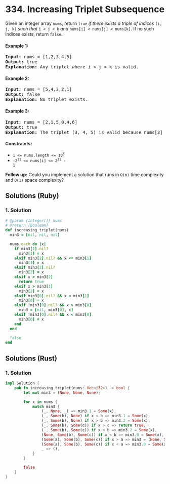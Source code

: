 # 334. Increasing Triplet Subsequence
Given an integer array `nums`, return `true` *if there exists a triple of indices* `(i, j, k)` *such that* `i < j < k` *and* `nums[i] < nums[j] < nums[k]`. If no such indices exists, return `false`.

#### Example 1:
<pre>
<strong>Input:</strong> nums = [1,2,3,4,5]
<strong>Output:</strong> true
<strong>Explanation:</strong> Any triplet where i < j < k is valid.
</pre>

#### Example 2:
<pre>
<strong>Input:</strong> nums = [5,4,3,2,1]
<strong>Output:</strong> false
<strong>Explanation:</strong> No triplet exists.
</pre>

#### Example 3:
<pre>
<strong>Input:</strong> nums = [2,1,5,0,4,6]
<strong>Output:</strong> true
<strong>Explanation:</strong> The triplet (3, 4, 5) is valid because nums[3] == 0 < nums[4] == 4 < nums[5] == 6.
</pre>

#### Constraints:
* <code>1 <= nums.length <= 10<sup>5</sup></code>
* <code>-2<sup>31</sup> <= nums[i] <= 2<sup>31</sup> - 1</code>

**Follow up:** Could you implement a solution that runs in `O(n)` time complexity and `O(1)` space complexity?

## Solutions (Ruby)

### 1. Solution
```Ruby
# @param {Integer[]} nums
# @return {Boolean}
def increasing_triplet(nums)
  min3 = [nil, nil, nil]

  nums.each do |x|
    if min3[1].nil?
      min3[1] = x
    elsif min3[2].nil? && x <= min3[1]
      min3[1] = x
    elsif min3[2].nil?
      min3[2] = x
    elsif x > min3[2]
      return true
    elsif x > min3[1]
      min3[2] = x
    elsif min3[0].nil? && x < min3[1]
      min3[0] = x
    elsif !min3[0].nil? && x > min3[0]
      min3 = [nil, min3[0], x]
    elsif !min3[0].nil? && x < min3[0]
      min3[0] = x
    end
  end

  false
end
```

## Solutions (Rust)

### 1. Solution
```Rust
impl Solution {
    pub fn increasing_triplet(nums: Vec<i32>) -> bool {
        let mut min3 = (None, None, None);

        for x in nums {
            match min3 {
                (_, None, _) => min3.1 = Some(x),
                (_, Some(b), None) if x < b => min3.1 = Some(x),
                (_, Some(b), None) if x > b => min3.2 = Some(x),
                (_, Some(b), Some(c)) if x > c => return true,
                (_, Some(b), Some(c)) if x > b => min3.2 = Some(x),
                (None, Some(b), Some(c)) if x < b => min3.0 = Some(x),
                (Some(a), Some(b), Some(c)) if x > a => min3 = (None, Some(a), Some(x)),
                (Some(a), Some(b), Some(c)) if x < a => min3.0 = Some(x),
                _ => (),
            }
        }

        false
    }
}
```
